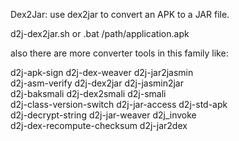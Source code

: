 Dex2Jar: use dex2jar to convert an APK to a JAR file.


d2j-dex2jar.sh or .bat /path/application.apk

also there are more converter tools in this family like:

d2j-apk-sign                d2j-dex-weaver              d2j-jar2jasmin            
d2j-asm-verify              d2j-dex2jar                 d2j-jasmin2jar            
d2j-baksmali                d2j-dex2smali               d2j-smali                 
d2j-class-version-switch    d2j-jar-access              d2j-std-apk               
d2j-decrypt-string          d2j-jar-weaver              d2j_invoke                
d2j-dex-recompute-checksum  d2j-jar2dex   